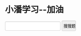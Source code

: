 # 小潘学习--加油
<title>小潘学习--加油</title>
<style>
  input{                 border: 1px solid #ccc;                 padding: 7px 0px;                 border-radius: 3px;                 padding-left:5px;                 -webkit-box-shadow: inset 0 1px 1px rgba(0,0,0,.075);                 box-shadow: inset 0 1px 1px rgba(0,0,0,.075);                 -webkit-transition: border-color ease-in-out .15s,-webkit-box-shadow ease-in-out .15s;                 -o-transition: border-color ease-in-out .15s,box-shadow ease-in-out .15s;                 transition: border-color ease-in-out .15s,box-shadow ease-in-out .15s             }             input:focus{                     border-color: #66afe9;                     outline: 0;                     -webkit-box-shadow: inset 0 1px 1px rgba(0,0,0,.075),0 0 8px rgba(102,175,233,.6);                     box-shadow: inset 0 1px 1px rgba(0,0,0,.075),0 0 8px rgba(102,175,233,.6)             }
button{                 border: 1px solid #ccc;                 padding: 7px 0px;                 border-radius: 3px;                 padding-left:5px;                 -webkit-box-shadow: inset 0 1px 1px rgba(0,0,0,.075);                 box-shadow: inset 0 1px 1px rgba(0,0,0,.075);                 -webkit-transition: border-color ease-in-out .15s,-webkit-box-shadow ease-in-out .15s;                 -o-transition: border-color ease-in-out .15s,box-shadow ease-in-out .15s;                 transition: border-color ease-in-out .15s,box-shadow ease-in-out .15s             }             button:focus{                     border-color: #66afe9;                     outline: 0;                     -webkit-box-shadow: inset 0 1px 1px rgba(0,0,0,.075),0 0 8px rgba(102,175,233,.6);                     box-shadow: inset 0 1px 1px rgba(0,0,0,.075),0 0 8px rgba(102,175,233,.6)             }
<script src="http://apps.bdimg.com/libs/jquery/2.1.1/jquery.min.js"></script>
<script>
  function searches()
  {
    var c=get("pyyyy.ml/dir/"+document.getElementById("exam").value+".txt");
  ex.innerHTML=c;
  }
</script>
</style>
<input id="exam">
<button id="bu" onclick="searches()">搜搜题</button>
<p id="ex">
